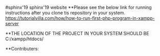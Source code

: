 #sphinx'19
 sphinx'19 website
**Please see the below link for running instructions after you clone tis repository in your system.
https://tutorialvilla.com/how/how-to-run-first-php-program-in-xampp-server

**THE LOCATION OF THE PROJECT IN YOUR SYSTEM SHOULD BE C:/xampp/htdocs/

**Contributers:

